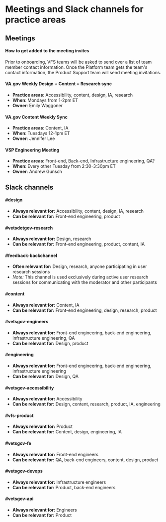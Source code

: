 # Meetings and Slack channels for practice areas

## Meetings

#### How to get added to the meeting invites
Prior to onboarding, VFS teams will be asked to send over a list of team member contact information. Once the Platform team gets the team's contact information, the Product Support team will send meeting invitations.

#### VA.gov Weekly Design + Content + Research sync

- **Practice areas**: Accessibility, content, design, IA, research
- **When**: Mondays from 1-2pm ET
- **Owner**: Emily Waggoner

#### VA.gov Content Weekly Sync

- **Practice areas**: Content, IA
- **When**: Tuesdays 12-1pm ET
- **Owner**: Jennifer Lee

#### VSP Engineering Meeting

- **Practice areas**: Front-end, Back-end, Infrastructure engineering, QA?
- **When**: Every other Tuesday from 2:30-3:30pm ET
- **Owner**: Andrew Gunsch

## Slack channels

#### #design
- **Always relevant for:** Accessibility, content, design, IA, research
- **Can be relevant for:** Front-end engineering, product

#### #vetsdotgov-research
- **Always relevant for:** Design, research
- **Can be relevant for:** Front-end engineering, product, content, IA

#### #feedback-backchannel
- **Often relevant for:** Design, research, anyone participating in user research sessions
- *Note:* This channel is used exclusively during active user research sessions for communicating with the moderator and other participants

#### #content
- **Always relevant for:** Content, IA
- **Can be relevant for:** Front-end engineering, design, research, product

#### #vetsgov-engineers
- **Always relevant for:** Front-end engineering, back-end engineering, infrastructure engineering, QA
- **Can be relevant for:** Design, product

#### #engineering
- **Always relevant for:** Front-end engineering, back-end engineering, infrastructure engineering
- **Can be relevant for:** Design, QA

#### #vetsgov-accessibility
- **Always relevant for:** Accessibility
- **Can be relevant for:** Design, content, research, product, IA, engineering

#### #vfs-product
- **Always relevant for:** Product
- **Can be relevant for:** Content, design, engineering, IA

#### #vetsgov-fe
- **Always relevant for:** Front-end engineers
- **Can be relevant for:** QA, back-end engineers, content, design, product

#### #vetsgov-devops
- **Always relevant for:** Infrastructure engineers
- **Can be relevant for:** Product, back-end engineers

#### #vetsgov-api
- **Always relevant for:** Engineers
- **Can be relevant for:** Product
